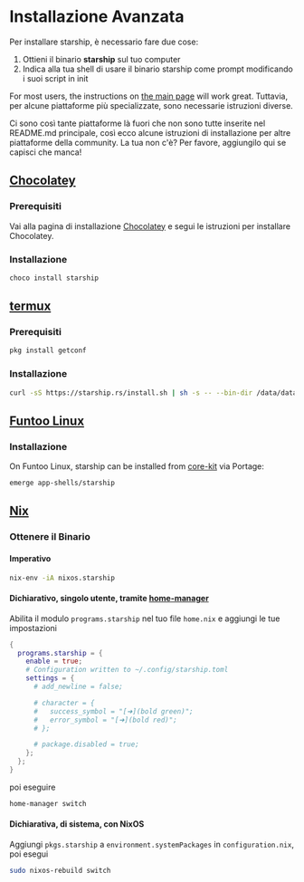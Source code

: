 # Installazione Avanzata

Per installare starship, è necessario fare due cose:

1. Ottieni il binario **starship** sul tuo computer
1. Indica alla tua shell di usare il binario starship come prompt modificando i suoi script in init

For most users, the instructions on [the main page](../guide/#🚀-installation) will work great. Tuttavia, per alcune piattaforme più specializzate, sono necessarie istruzioni diverse.

Ci sono così tante piattaforme là fuori che non sono tutte inserite nel README.md principale, così ecco alcune istruzioni di installazione per altre piattaforme della community. La tua non c'è? Per favore, aggiungilo qui se capisci che manca!

## [Chocolatey](https://chocolatey.org)

### Prerequisiti

Vai alla pagina di installazione [Chocolatey](https://chocolatey.org/install) e segui le istruzioni per installare Chocolatey.

### Installazione

```powershell
choco install starship
```

## [termux](https://termux.com)

### Prerequisiti

```sh
pkg install getconf
```

### Installazione

```sh
curl -sS https://starship.rs/install.sh | sh -s -- --bin-dir /data/data/com.termux/files/usr/bin
```

## [Funtoo Linux](https://www.funtoo.org/Welcome)

### Installazione

On Funtoo Linux, starship can be installed from [core-kit](https://github.com/funtoo/core-kit/tree/1.4-release/app-shells/starship) via Portage:

```sh
emerge app-shells/starship
```

## [Nix](https://nixos.wiki/wiki/Nix)

### Ottenere il Binario

#### Imperativo

```sh
nix-env -iA nixos.starship
```

#### Dichiarativo, singolo utente, tramite [home-manager](https://github.com/nix-community/home-manager)

Abilita il modulo `programs.starship` nel tuo file `home.nix` e aggiungi le tue impostazioni

```nix
{
  programs.starship = {
    enable = true;
    # Configuration written to ~/.config/starship.toml
    settings = {
      # add_newline = false;

      # character = {
      #   success_symbol = "[➜](bold green)";
      #   error_symbol = "[➜](bold red)";
      # };

      # package.disabled = true;
    };
  };
}
```

poi eseguire

```sh
home-manager switch
```

#### Dichiarativa, di sistema, con NixOS

Aggiungi `pkgs.starship` a `environment.systemPackages` in `configuration.nix`, poi esegui

```sh
sudo nixos-rebuild switch
```
